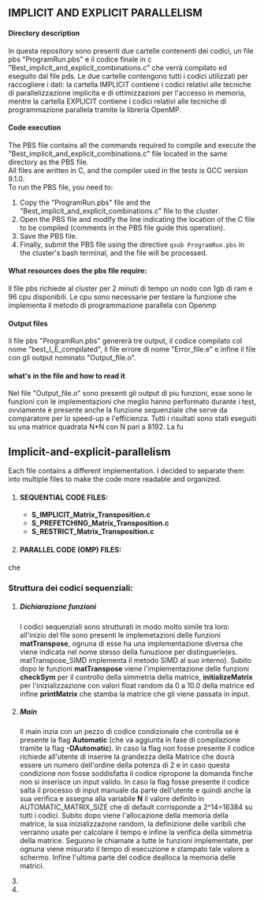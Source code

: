 ## IMPLICIT AND EXPLICIT PARALLELISM
#### Directory description 
In questa repository sono presenti due cartelle contenenti dei codici, un file pbs "ProgramRun.pbs" e il codice finale in c "Best_implicit_and_explicit_combinations.c" che verrà compilato ed eseguito dal file pds.
Le due cartelle contengono tutti i codici utilizzati per raccogliere i dati: la cartella IMPLICIT contiene i codici relativi alle tecniche di parallelizzazione implicita e di ottimizzazioni per l'accesso in memoria, mentre la cartella EXPLICIT contiene i codici relativi alle tecniche di programmazione parallela tramite la libreria OpenMP. 

#### Code execution
The PBS file contains all the commands required to compile and execute the "Best_implicit_and_explicit_combinations.c" file located in the same directory as the PBS file.  
All files are written in C, and the compiler used in the tests is GCC version 9.1.0.  
To run the PBS file, you need to:  
1. Copy the "ProgramRun.pbs" file and the "Best_implicit_and_explicit_combinations.c" file to the cluster.  
2. Open the PBS file and modify the line indicating the location of the C file to be compiled (comments in the PBS file guide this operation).  
3. Save the PBS file.  
4. Finally, submit the PBS file using the directive `qsub ProgramRun.pbs` in the cluster's bash terminal, and the file will be processed.  


#### What resources does the pbs file require:
Il file pbs richiede al cluster per 2 minuti di tempo un nodo con 1gb di ram e 96 cpu disponibili. Le cpu sono necessarie per testare la funzione che implementa il metodo di programmazione parallela con Openmp

#### Output files
Il file pbs "ProgramRun.pbs" genererà tre output, il codice compilato col nome "best_I_E_compilated", il file errore di nome "Error_file.e" e infine il file con gli output nominato "Output_file.o". 

#### what's in the file and how to read it
Nel file "Output_file.o" sono presenti gli output di piu funzioni, esse sono le funzioni con le implementazioni che meglio hanno performato durante i test, ovviamente è presente anche la funzione sequenziale che serve da comparatore per lo speed-up e l'efficienza. Tutti i risultati sono stati eseguiti su una matrice quadrata N*N con N pari a 8192. La fu  






## Implicit-and-explicit-parallelism


Each file contains a different implementation. I decided to separate them into multiple files to make the code more readable and organized.

1. #### SEQUENTIAL CODE FILES:
   - **S_IMPLICIT_Matrix_Transposition.c**
   - **S_PREFETCHING_Matrix_Transposition.c**
   - **S_RESTRICT_Matrix_Transposition.c**

2. #### PARALLEL CODE (OMP) FILES:
che


### Struttura dei codici sequenziali:
1. ##### Dichiarazione funzioni
   I codici sequenziali sono strutturati in modo molto simile tra loro: all'inizio del file sono presenti le implemetazioni delle funzioni __matTranspose__, ognuna di esse ha una implementazione diversa che viene indicata nel nome stesso della funuzione per distinguerle(es. matTranspose_SIMD implementa il metodo SIMD al suo interno). Subito dopo le funzioni __matTranspose__ viene l'implementazione delle funzioni __checkSym__ per il controllo della simmetria della matrice, __initializeMatrix__ per l'inizializzazione con valori float random da 0 a 10.0 della matrice ed infine __printMatrix__ che stamba la matrice che gli viene passata in input.

2. ##### Main
   Il main inzia con un pezzo di codice condizionale che controlla se è presente la flag **Automatic** (che va aggiunta in fase di compilazione tramite la flag **-DAutomatic**). In caso la flag non fosse presente  il codice richiede all'utente di inserire la grandezza della Matrice che dovrà essere un numero dell'ordine della potenza di 2 e in caso questa condizione non fosse soddisfatta il codice ripropone la domanda finche non si inserisce un input valido. In caso la flag fosse presente il codice salta il processo di input manuale da parte dell'utente e quindi anche la sua verifica e assegna alla variabile **N** il valore definito in AUTOMATIC_MATRIX_SIZE che di default corrisponde a 2^14=16384 su tutti i codici.
Subito dopo viene l'allocazione della memoria della matrice, la sua inizializzazone random, la definizione delle varibili che verranno usate per calcolare il tempo e infine la verifica della simmetria della matrice.
Seguono le chiamate a tutte le funzioni implementate, per ognuna viene misurato il tempo di esecuzione e stampato tale valore a schermo.
Infine l'ultima parte del codice dealloca la memoria delle matrici.
4. 

5. 










